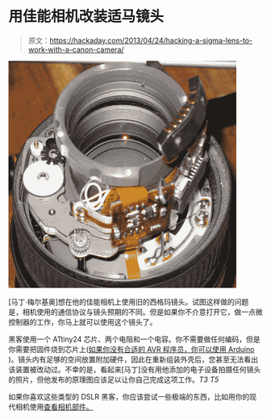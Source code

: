 # 用佳能相机改装适马镜头

> 原文：<https://hackaday.com/2013/04/24/hacking-a-sigma-lens-to-work-with-a-canon-camera/>

![sigma-lens-canon-camera](img/35994f0e28e163e4160ac101b499ce5e.png)

[马丁·梅尔基奥]想在他的佳能相机上使用旧的西格玛镜头。试图这样做的问题是，相机使用的通信协议与镜头预期的不同。但是如果你不介意打开它，做一点微控制器的工作，你马上就可以使用这个镜头了。

黑客使用一个 ATtiny24 芯片、两个电阻和一个电容。你不需要做任何编码，但是你需要把固件烧到芯片上([如果你没有合适的 AVR 程序员，你可以使用 Arduino](http://hackaday.com/2009/07/15/avr-isp-programming-via-arduino/) )。镜头内有足够的空间放置附加硬件，因此在重新组装外壳后，您甚至无法看出该装置被改动过。不幸的是，看起来[马丁]没有用他添加的电子设备拍摄任何镜头的照片，但他发布的原理图应该足以让你自己完成这项工作。*T3
T5*

如果你喜欢这些类型的 DSLR 黑客，你应该尝试一些极端的东西，比如用你的现代相机使用[查看相机部件。](http://hackaday.com/2012/07/25/new-cameras-learning-old-lens-tricks/)
